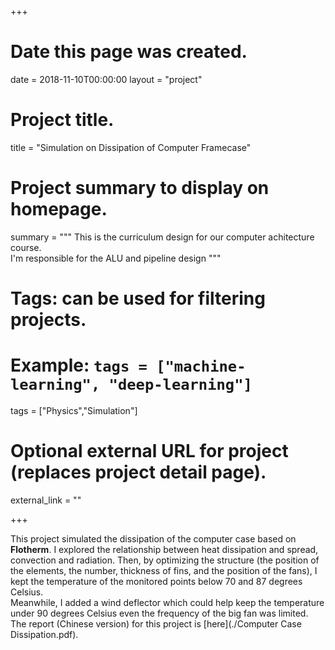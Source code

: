 +++
# Date this page was created.
date = 2018-11-10T00:00:00
layout = "project"

# Project title.
title = "Simulation on Dissipation of Computer Framecase"

# Project summary to display on homepage.
summary = """
 This is the curriculum design for our computer achitecture course.<br>
 I'm responsible for the ALU and pipeline design
 """

# Tags: can be used for filtering projects.
# Example: `tags = ["machine-learning", "deep-learning"]`
tags = ["Physics","Simulation"]

# Optional external URL for project (replaces project detail page).
external_link = ""

+++

This project simulated the dissipation of the computer case based on **Flotherm**. I explored 
the relationship between heat dissipation and spread, convection and radiation.
Then, by optimizing the structure (the position of the elements, the number, thickness of fins, and
the position of the fans), I kept the temperature of the monitored points below 70 and 87 degrees Celsius.
<br>
Meanwhile, I added a wind deflector which could help keep the temperature under 90 degrees Celsius even
the frequency of the big fan was limited. <br>
The report (Chinese version) for this project is [here](./Computer Case Dissipation.pdf).
